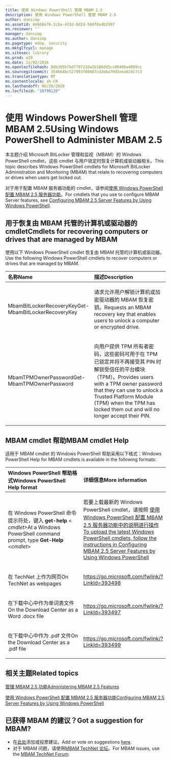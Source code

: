 ```yaml
---
title: 使用 Windows PowerShell 管理 MBAM 2.5
description: 使用 Windows PowerShell 管理 MBAM 2.5
author: dansimp
ms.assetid: 64668e76-2cba-433d-8d2d-50df0a4b2997
ms.reviewer: ''
manager: dansimp
ms.author: dansimp
ms.pagetype: mdop, security
ms.mktglfcycl: manage
ms.sitesec: library
ms.prod: w10
ms.date: 11/02/2016
ms.openlocfilehash: 8db305bfbdf79723da2b186dd5cc00406a4089cc
ms.sourcegitcommit: 354664bc527d93f80687cd2eba70d1eea024c7c3
ms.translationtype: MT
ms.contentlocale: zh-CN
ms.lasthandoff: 06/26/2020
ms.locfileid: "10798120"
---
```

# <span data-ttu-id="740df-103">使用 Windows PowerShell 管理 MBAM 2.5</span><span class="sxs-lookup"><span data-stu-id="740df-103">Using Windows PowerShell to Administer MBAM 2.5</span></span>


<span data-ttu-id="740df-104">本主题介绍 Microsoft BitLocker 管理和监视（MBAM）的 Windows PowerShell cmdlet，这些 cmdlet 与用户锁定时恢复计算机或驱动器相关。</span><span class="sxs-lookup"><span data-stu-id="740df-104">This topic describes Windows PowerShell cmdlets for Microsoft BitLocker Administration and Monitoring (MBAM) that relate to recovering computers or drives when users get locked out.</span></span>

<span data-ttu-id="740df-105">对于用于配置 MBAM 服务器功能的 cmdlet，请参阅[使用 Windows PowerShell 配置 MBAM 2.5 服务器功能](configuring-mbam-25-server-features-by-using-windows-powershell.md)。</span><span class="sxs-lookup"><span data-stu-id="740df-105">For cmdlets that you use to configure MBAM Server features, see [Configuring MBAM 2.5 Server Features by Using Windows PowerShell](configuring-mbam-25-server-features-by-using-windows-powershell.md).</span></span>

## <a href="" id="cmdlets-for-recovering-computers-or-drives-that-are-managed-by-mbam-"></a><span data-ttu-id="740df-106">用于恢复由 MBAM 托管的计算机或驱动器的 cmdlet</span><span class="sxs-lookup"><span data-stu-id="740df-106">Cmdlets for recovering computers or drives that are managed by MBAM</span></span>


<span data-ttu-id="740df-107">使用以下 Windows PowerShell cmdlet 恢复由 MBAM 托管的计算机或驱动器。</span><span class="sxs-lookup"><span data-stu-id="740df-107">Use the following Windows PowerShell cmdlets to recover computers or drives that are managed by MBAM.</span></span>

<table>
<colgroup>
<col width="50%" />
<col width="50%" />
</colgroup>
<thead>
<tr class="header">
<th align="left"><span data-ttu-id="740df-108">名称</span><span class="sxs-lookup"><span data-stu-id="740df-108">Name</span></span></th>
<th align="left"><span data-ttu-id="740df-109">描述</span><span class="sxs-lookup"><span data-stu-id="740df-109">Description</span></span></th>
</tr>
</thead>
<tbody>
<tr class="odd">
<td align="left"><p><span data-ttu-id="740df-110">MbamBitLockerRecoveryKey</span><span class="sxs-lookup"><span data-stu-id="740df-110">Get-MbamBitLockerRecoveryKey</span></span></p></td>
<td align="left"><p><span data-ttu-id="740df-111">请求允许用户解锁计算机或加密驱动器的 MBAM 恢复密钥。</span><span class="sxs-lookup"><span data-stu-id="740df-111">Requests an MBAM recovery key that enables users to unlock a computer or encrypted drive.</span></span></p></td>
</tr>
<tr class="even">
<td align="left"><p><span data-ttu-id="740df-112">MbamTPMOwnerPassword</span><span class="sxs-lookup"><span data-stu-id="740df-112">Get-MbamTPMOwnerPassword</span></span></p></td>
<td align="left"><p><span data-ttu-id="740df-113">向用户提供 TPM 所有者密码，这些密码可用于在 TPM 已锁定并将不再接受其 PIN 时解锁受信任的平台模块（TPM）。</span><span class="sxs-lookup"><span data-stu-id="740df-113">Provides users with a TPM owner password that they can use to unlock a Trusted Platform Module (TPM) when the TPM has locked them out and will no longer accept their PIN.</span></span></p></td>
</tr>
</tbody>
</table>

 

## <a href="" id="---------mbam-cmdlet-help"></a> <span data-ttu-id="740df-114">MBAM cmdlet 帮助</span><span class="sxs-lookup"><span data-stu-id="740df-114">MBAM cmdlet Help</span></span>


<span data-ttu-id="740df-115">适用于 MBAM cmdlet 的 Windows PowerShell 帮助采用以下格式：</span><span class="sxs-lookup"><span data-stu-id="740df-115">Windows PowerShell Help for MBAM cmdlets is available in the following formats:</span></span>

<table>
<colgroup>
<col width="50%" />
<col width="50%" />
</colgroup>
<thead>
<tr class="header">
<th align="left"><span data-ttu-id="740df-116">Windows PowerShell 帮助格式</span><span class="sxs-lookup"><span data-stu-id="740df-116">Windows PowerShell Help format</span></span></th>
<th align="left"><span data-ttu-id="740df-117">详细信息</span><span class="sxs-lookup"><span data-stu-id="740df-117">More information</span></span></th>
</tr>
</thead>
<tbody>
<tr class="odd">
<td align="left"><p><span data-ttu-id="740df-118">在 Windows PowerShell 命令提示符处，键入 <strong> get-help </strong> &lt; <em> cmdlet</em>&gt;</span><span class="sxs-lookup"><span data-stu-id="740df-118">At a Windows PowerShell command prompt, type <strong>Get-Help</strong> &lt;<em>cmdlet</em>&gt;</span></span></p></td>
<td align="left"><p><span data-ttu-id="740df-119">若要上载最新的 Windows PowerShell cmdlet，请按照 <a href="configuring-mbam-25-server-features-by-using-windows-powershell.md" data-raw-source="[Configuring MBAM 2.5 Server Features by Using Windows PowerShell](configuring-mbam-25-server-features-by-using-windows-powershell.md)"> 使用 Windows PowerShell 配置 MBAM 2.5 服务器功能中的说明进行操作</span><span class="sxs-lookup"><span data-stu-id="740df-119">To upload the latest Windows PowerShell cmdlets, follow the instructions in <a href="configuring-mbam-25-server-features-by-using-windows-powershell.md" data-raw-source="[Configuring MBAM 2.5 Server Features by Using Windows PowerShell](configuring-mbam-25-server-features-by-using-windows-powershell.md)">Configuring MBAM 2.5 Server Features by Using Windows PowerShell</span></span></a></p></td>
</tr>
<tr class="even">
<td align="left"><p><span data-ttu-id="740df-120">在 TechNet 上作为网页</span><span class="sxs-lookup"><span data-stu-id="740df-120">On TechNet as webpages</span></span></p></td>
<td align="left"><p><a href="https://go.microsoft.com/fwlink/?LinkId=393498" data-raw-source="https://go.microsoft.com/fwlink/?LinkId=393498">https://go.microsoft.com/fwlink/?LinkId=393498</a></p></td>
</tr>
<tr class="odd">
<td align="left"><p><span data-ttu-id="740df-121">在下载中心中作为单词表文件</span><span class="sxs-lookup"><span data-stu-id="740df-121">On the Download Center as a Word .docx file</span></span></p></td>
<td align="left"><p><a href="https://go.microsoft.com/fwlink/?LinkId=393497" data-raw-source="https://go.microsoft.com/fwlink/?LinkId=393497">https://go.microsoft.com/fwlink/?LinkId=393497</a></p></td>
</tr>
<tr class="even">
<td align="left"><p><span data-ttu-id="740df-122">在下载中心中作为 .pdf 文件</span><span class="sxs-lookup"><span data-stu-id="740df-122">On the Download Center as a .pdf file</span></span></p></td>
<td align="left"><p><a href="https://go.microsoft.com/fwlink/?LinkId=393499" data-raw-source="https://go.microsoft.com/fwlink/?LinkId=393499">https://go.microsoft.com/fwlink/?LinkId=393499</a></p></td>
</tr>
</tbody>
</table>

 



## <span data-ttu-id="740df-123">相关主题</span><span class="sxs-lookup"><span data-stu-id="740df-123">Related topics</span></span>


[<span data-ttu-id="740df-124">管理 MBAM 2.5 功能</span><span class="sxs-lookup"><span data-stu-id="740df-124">Administering MBAM 2.5 Features</span></span>](administering-mbam-25-features.md)

[<span data-ttu-id="740df-125">使用 Windows PowerShell 配置 MBAM 2.5 服务器功能</span><span class="sxs-lookup"><span data-stu-id="740df-125">Configuring MBAM 2.5 Server Features by Using Windows PowerShell</span></span>](configuring-mbam-25-server-features-by-using-windows-powershell.md)

 

## <span data-ttu-id="740df-126">已获得 MBAM 的建议？</span><span class="sxs-lookup"><span data-stu-id="740df-126">Got a suggestion for MBAM?</span></span>
- <span data-ttu-id="740df-127">在[此处](http://mbam.uservoice.com/forums/268571-microsoft-bitlocker-administration-and-monitoring)添加或投票建议。</span><span class="sxs-lookup"><span data-stu-id="740df-127">Add or vote on suggestions [here](http://mbam.uservoice.com/forums/268571-microsoft-bitlocker-administration-and-monitoring).</span></span> 
- <span data-ttu-id="740df-128">对于 MBAM 问题，请使用[MBAM TechNet 论坛](https://social.technet.microsoft.com/Forums/home?forum=mdopmbam)。</span><span class="sxs-lookup"><span data-stu-id="740df-128">For MBAM issues, use the [MBAM TechNet Forum](https://social.technet.microsoft.com/Forums/home?forum=mdopmbam).</span></span> 





